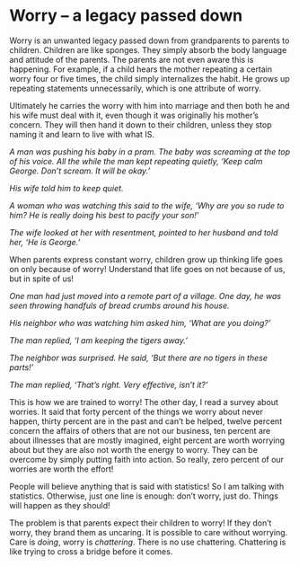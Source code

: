 # Worry – a legacy passed down

Worry is an unwanted legacy passed down
from grandparents to parents to children.
Children are like sponges. They simply
absorb the body language and attitude of
the parents. The parents are not even aware
this is happening. For example, if a child
hears the mother repeating a certain worry
four or five times, the child simply
internalizes the habit. He grows up
repeating statements unnecessarily, which
is one attribute of worry.

Ultimately he carries the worry with him
into marriage and then both he and his wife
must deal with it, even though it was
originally his mother’s concern. They will
then hand it down to their children, unless
they stop naming it and learn to live with
what IS.

_A man was pushing his baby in a pram.
The baby was screaming at the top of
his voice. All the while the man kept
repeating quietly, ‘Keep calm George.
Don’t scream. It will be okay.’_

_His wife told him to keep quiet._

_A woman who was watching this said
to the wife, ‘Why are you so rude to
him? He is really doing his best to
pacify your son!’_

_The wife looked at her with resentment,
pointed to her husband and told her,
‘He is George.’_

When parents express constant worry,
children grow up thinking life goes on only
because of worry! Understand that life goes
on not because of us, but in spite of us!

_One man had just moved into a remote
part of a village. One day, he was seen
throwing handfuls of bread crumbs around his
house._

_His neighbor who was watching him
asked him, ‘What are you doing?’_

_The man replied, ‘I am keeping the
tigers away.’_

_The neighbor was surprised. He said,
‘But there are no tigers in these parts!’_

_The man replied, ‘That’s right. Very
effective, isn’t it?’_

This is how we are trained to worry! The
other day, I read a survey about worries. It
said that forty percent of the things we
worry about never happen, thirty percent
are in the past and can’t be helped, twelve
percent concern the affairs of others that
are not our business, ten percent are about
illnesses that are mostly imagined, eight
percent are worth worrying about but they
are also not worth the energy to worry.
They can be overcome by simply putting
faith into action. So really, zero percent of
our worries are worth the effort!

People will believe anything that is said
with statistics! So I am talking with
statistics. Otherwise, just one line is
enough: don’t worry, just do. Things will
happen as they should!

The problem is that parents expect their
children to worry! If they don’t worry, they
brand them as uncaring. It is possible to
care without worrying. Care is _doing_, worry
is _chattering_. There is no use chattering.
Chattering is like trying to cross a bridge
before it comes.
